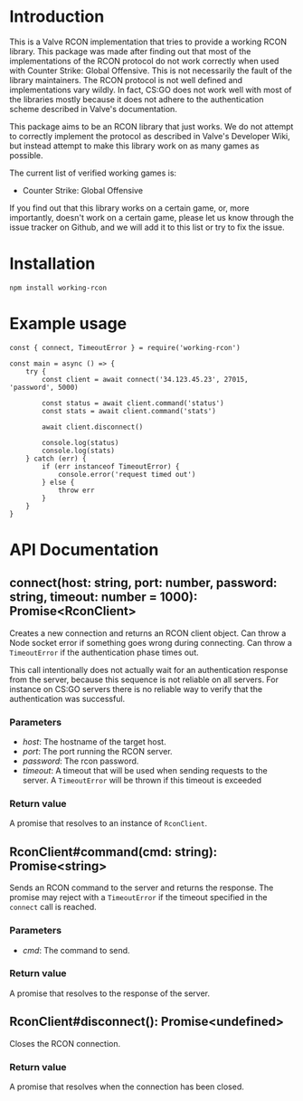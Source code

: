 # Introduction
This is a Valve RCON implementation that tries to provide a working RCON library. This package was made after finding out that most of the implementations of the RCON protocol do not work correctly when used with Counter Strike: Global Offensive. This is not necessarily the fault of the library maintainers. The RCON protocol is not well defined and implementations vary wildly. In fact, CS:GO does not work well with most of the libraries mostly because it does not adhere to the authentication scheme described in Valve's documentation.

This package aims to be an RCON library that just works. We do not attempt to correctly implement the protocol as described in Valve's Developer Wiki, but instead attempt to make this library work on as many games as possible.

The current list of verified working games is:

* Counter Strike: Global Offensive

If you find out that this library works on a certain game, or, more importantly, doesn't work on a certain game, please let us know through the issue tracker on Github, and we will add it to this list or try to fix the issue.

# Installation

	npm install working-rcon

# Example usage

	const { connect, TimeoutError } = require('working-rcon')

	const main = async () => {
		try {
			const client = await connect('34.123.45.23', 27015, 'password', 5000)

			const status = await client.command('status')
			const stats = await client.command('stats')

			await client.disconnect()

			console.log(status)
			console.log(stats)
		} catch (err) {
			if (err instanceof TimeoutError) {
				console.error('request timed out')
			} else {
				throw err
			}
		}
	}

# API Documentation

## connect(host: string, port: number, password: string, timeout: number = 1000): Promise&lt;RconClient&gt;
Creates a new connection and returns an RCON client object. Can throw a Node socket error if something goes
wrong during connecting. Can throw a `TimeoutError` if the authentication phase times out.

This call intentionally does not actually wait for an authentication response from the server,
because this sequence is not reliable on all servers. For instance on CS:GO servers there is no reliable
way to verify that the authentication was successful.

### Parameters

* _host_: The hostname of the target host.
* _port_: The port running the RCON server.
* _password_: The rcon password.
* _timeout_: A timeout that will be used when sending requests to the server. A `TimeoutError` will be thrown if this timeout is exceeded

### Return value
A promise that resolves to an instance of `RconClient`.

## RconClient#command(cmd: string): Promise&lt;string&gt;
Sends an RCON command to the server and returns the response.
The promise may reject with a `TimeoutError` if the timeout specified in the `connect` call is reached.

### Parameters

* _cmd_: The command to send.

### Return value
A promise that resolves to the response of the server.

## RconClient#disconnect(): Promise&lt;undefined&gt;
Closes the RCON connection.

### Return value
A promise that resolves when the connection has been closed.
